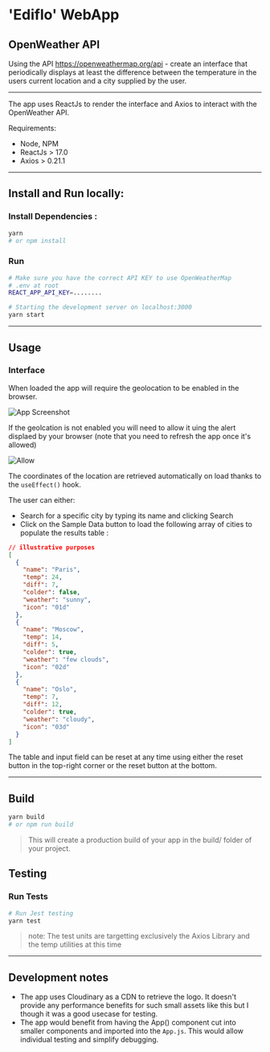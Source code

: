 # 'Ediflo' WebApp

## OpenWeather API

Using the API https://openweathermap.org/api - create an interface that periodically displays at least the difference between the temperature in the users current location and a city
supplied by the user.

---

The app uses ReactJs to render the interface and Axios to interact with the OpenWeather API.

Requirements:

- Node, NPM
- ReactJs > 17.0
- Axios > 0.21.1

---

## Install and Run locally:

### Install Dependencies :

```bash
yarn
# or npm install
```

### Run

```bash
# Make sure you have the correct API KEY to use OpenWeatherMap
# .env at root
REACT_APP_API_KEY=........
```

```bash
# Starting the development server on localhost:3000
yarn start
```

---

## Usage

### Interface

When loaded the app will require the geolocation to be enabled in the browser.

![App Screenshot](https://res.cloudinary.com/djr6sgsbd/image/upload/v1624817376/screenshot_webapp.png)

If the geolcation is not enabled you will need to allow it uing the alert displaed by your browser (note that you need to refresh the app once it's allowed)

![Allow](https://res.cloudinary.com/djr6sgsbd/image/upload/v1624817752/ezgif.com-gif-maker.gif)

The coordinates of the location are retrieved automatically on load thanks to the `useEffect()` hook.

The user can either:

- Search for a specific city by typing its name and clicking Search
- Click on the Sample Data button to load the following array of cities to populate the results table :

```json
// illustrative purposes
[
  {
    "name": "Paris",
    "temp": 24,
    "diff": 7,
    "colder": false,
    "weather": "sunny",
    "icon": "01d"
  },
  {
    "name": "Moscow",
    "temp": 14,
    "diff": 5,
    "colder": true,
    "weather": "few clouds",
    "icon": "02d"
  },
  {
    "name": "Oslo",
    "temp": 7,
    "diff": 12,
    "colder": true,
    "weather": "cloudy",
    "icon": "03d"
  }
]
```

The table and input field can be reset at any time using either the reset button in the top-right corner or the reset button at the bottom.

---

## Build

```bash
yarn build
# or npm run build
```

> This will create a production build of your app in the build/ folder of your project.

## Testing

### Run Tests

```bash
# Run Jest testing
yarn test
```

> note: The test units are targetting exclusively the Axios Library and the temp utilities at this time

---

## Development notes

- The app uses Cloudinary as a CDN to retrieve the logo. It doesn't provide any performance benefits for such small assets like this but I though it was a good usecase for testing.
- The app would benefit from having the App() component cut into smaller components and imported into the `App.js`. This would allow individual testing and simplify debugging.
